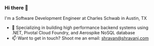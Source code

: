 ### Hi there 👋

I'm a Software Development Engineer at Charles Schwab in Austin, TX

- 🔭 Specializing in building high performance backend systems using .NET, Pivotal Cloud Foundry, and Aerospike NoSQL database
- 📫 Want to get in touch? Shoot me an email: shravan@shravanj.com
